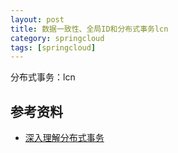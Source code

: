 ```yaml
---
layout: post
title: 数据一致性、全局ID和分布式事务lcn
category: springcloud
tags: [springcloud]
---
```


分布式事务：lcn

## 参考资料 
- [深入理解分布式事务](https://www.cnblogs.com/biakia/p/6195142.html)



